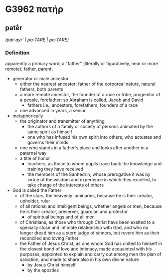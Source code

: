 # G3962 πατήρ

## patḗr

_(pat-ayr' | pa-TARE | pa-TARE)_

### Definition

apparently a primary word; a "father" (literally or figuratively, near or more remote); father, parent; 

- generator or male ancestor
  - either the nearest ancestor: father of the corporeal nature, natural fathers, both parents
  - a more remote ancestor, the founder of a race or tribe, progenitor of a people, forefather: so Abraham is called, Jacob and David
    - fathers i.e., ancestors, forefathers, founders of a race
  - one advanced in years, a senior
- metaphorically
  - the originator and transmitter of anything
    - the authors of a family or society of persons animated by the same spirit as himself
    - one who has infused his own spirit into others, who actuates and governs their minds
  - one who stands in a father's place and looks after another in a paternal way
  - a title of honor
    - teachers, as those to whom pupils trace back the knowledge and training they have received
    - the members of the Sanhedrin, whose prerogative it was by virtue of the wisdom and experience in which they excelled, to take charge of the interests of others
- God is called the Father
  - of the stars, the heavenly luminaries, because he is their creator, upholder, ruler
  - of all rational and intelligent beings, whether angels or men, because he is their creator, preserver, guardian and protector
    - of spiritual beings and of all men
  - of Christians, as those who through Christ have been exalted to a specially close and intimate relationship with God, and who no longer dread him as a stern judge of sinners, but revere him as their reconciled and loving Father
  - the Father of Jesus Christ, as one whom God has united to himself in the closest bond of love and intimacy, made acquainted with his purposes, appointed to explain and carry out among men the plan of salvation, and made to share also in his own divine nature
    - by Jesus Christ himself
    - by the apostles
